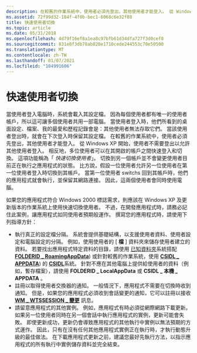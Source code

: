 ```yaml
---
description: 在較舊的作業系統中，使用者必須先登出，其他使用者才能登入。 從 Windows XP 開始，使用者不需要登出以允許其他使用者登入。
ms.assetid: 72f99d32-184f-4f0b-bec1-6068c6e32f88
title: 快速使用者切換
ms.topic: article
ms.date: 05/31/2018
ms.openlocfilehash: 4d79f16ef8a1ea8c97bfb61d34dfa727f3d0cef8
ms.sourcegitcommit: 831e8f3db78ab820e1710cede244553c70e50500
ms.translationtype: MT
ms.contentlocale: zh-TW
ms.lasthandoff: 01/07/2021
ms.locfileid: "104991606"
---
```

# <a name="fast-user-switching"></a>快速使用者切換

當使用者登入電腦時，系統會載入其設定檔。 因為每個使用者都有唯一的使用者帳戶，所以這可讓多個使用者共用一部電腦。 當使用者登入時，他們所看到的桌面設定、檔案、我的最愛和歷程記錄會是：其他使用者無法存取它們。 當該使用者登出時，就會在下次登入時保留其設定檔。 在較舊的作業系統中，使用者必須先登出，其他使用者才能登入。 從 Windows XP 開始，使用者不需要登出以允許其他使用者登入。 相反地，多位使用者可以在其開啟的帳戶之間快速登入和切換。 這項功能稱為「 *快速切換使用者*」。 切換到另一個帳戶並不會變更使用者目前正在執行之應用程式的狀態。 比方說，假設一位使用者允許另一位使用者在第一位使用者登入時切換到其帳戶。 當第一位使用者 switchs 回到其帳戶時，他們的應用程式就會執行，並保留其網路連接。 因此，這兩個使用者會同時使用電腦。

如果您的應用程式符合 Windows 2000 標誌需求，則應該在 Windows XP 及更新版本的作業系統上使用快速切換使用者。 不過，在開發應用程式時，請務必記住此案例，讓應用程式如同使用者預期般運作。 撰寫您的應用程式時，請使用下列指導方針：

-   執行真正的設定檔分隔。 系統會提供基礎結構，以支援使用者資料、使用者設定和電腦設定的分隔。 例如，使用使用者的 [ **檔** ] 資料夾來儲存使用者建立的資料。 若要找出應用程式特定資料的目錄，請使用 [已知資料夾](known-folders.md)系統搭配 [**FOLDERID \_ RoamingAppData**](knownfolderid.md)) 或針對較舊的作業系統，使用 [**CSIDL \_ APPDATA**](csidl.md)) 的 [**CSIDL**](csidl.md)系統。 針對不應在其他電腦上提供給使用者的資料（例如，暫存檔案），請使用 **FOLDERID \_ LocalAppData** 或 **CSIDL \_ 本機 \_ APPDATA** 。
-   註冊以取得使用者交換器的通知。 一般情況下，應用程式不需要在切換時收到通知。 但是，如果您的應用程式必須收到會話變更的通知，它可以註冊以接收 [**WM \_ WTSSESSION \_ 變更**](../termserv/wm-wtssession-change.md) 訊息。
-   請留意應用程式的其他實例。 例如，應用程式有時必須從網際網路下載更新。 如果另一位使用者同時在另一個會話中執行應用程式的實例，更新可能會失敗。 即使更新成功，更新仍會導致應用程式的其他執行中實例以無法預期的方式運作。 因此，只有在沒有任何其他應用程式實例正在執行時，才執行動態升級的最佳做法。 在下載應用程式更新之前，建議您最好先執行方法，以指示應用程式的所有執行中實例儲存資料並完全結束。

 

 
